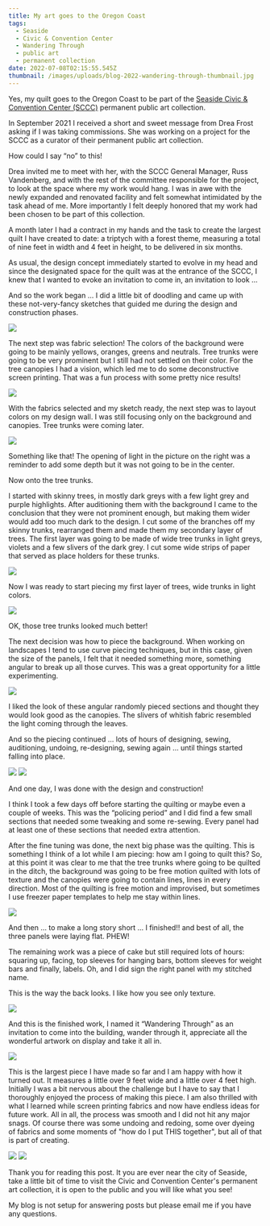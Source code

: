 ```yaml
---
title: My art goes to the Oregon Coast
tags:
  - Seaside
  - Civic & Convention Center
  - Wandering Through
  - public art
  - permanent collection
date: 2022-07-08T02:15:55.545Z
thumbnail: /images/uploads/blog-2022-wandering-through-thumbnail.jpg
---
```

Yes, my quilt goes to the Oregon Coast to be part of the [](https://seasideconvention.com/)[Seaside Civic & Convention Center (SCCC)](https://seasideconvention.com/) permanent public art collection.

In September 2021 I received a short and sweet message from Drea Frost asking if I was taking commissions.  She was working on a project for the SCCC as a curator of their permanent public art collection.

How could I say “no” to this!

Drea invited me to meet with her, with the SCCC General Manager, Russ Vandenberg, and with the rest of the committee responsible for the project, to look at the space where my work would hang.  I was in awe with the newly expanded and renovated facility and felt somewhat intimidated by the task ahead of me.  More importantly I felt deeply honored that my work had been chosen to be part of this collection.

A month later I had a contract in my hands and the task to create the largest quilt I have created to date: a triptych with a forest theme, measuring a total of nine feet in width and 4 feet in height, to be delivered in six months.

As usual, the design concept immediately started to evolve in my head and since the designated space for the quilt was at the entrance of the SCCC, I knew that I wanted to evoke an invitation to come in, an invitation to look …

And so the work began ... I did a little bit of doodling and came up with these not-very-fancy sketches that guided me during the design and construction phases.

<img class="img-responsive" src="/images/uploads/blog-2022-wandering-through-1.jpg">

The next step was fabric selection! The colors of the background were going to be mainly yellows, oranges, greens and neutrals.   Tree trunks were going to be very prominent but I still had not settled on their color.  For the tree canopies I had a vision, which led me to do some deconstructive screen printing. That was a fun process with some pretty nice results!

<img class="img-responsive" src="/images/uploads/blog-2022-wandering-through-3.jpg">

With the fabrics selected and my sketch ready, the next step was to layout colors on my design wall.  I was still focusing only on the background and canopies. Tree trunks were coming later.

<img class="img-responsive" src="/images/uploads/blog-2022-wandering-through-4.jpg">

Something like that!  The opening of light in the picture on the right was a reminder to add some depth but it was not going to be in the center.

Now onto the tree trunks.

I started with skinny trees, in mostly dark greys with a few light grey and purple highlights.  After auditioning them with the background I came to the conclusion that they were not prominent enough, but making them wider would add too much dark to the design.  I cut some of the branches off my skinny trunks, rearranged them and made them my secondary layer of trees.  The first layer was going to be made of wide tree trunks in light greys, violets and a few slivers of the dark grey.  I cut some wide strips of paper that served as place holders for these trunks.

<img class="img-responsive" src="/images/uploads/blog-2022-wandering-through-5.jpg">

Now I was ready to start piecing my first layer of trees, wide trunks in light colors.

<img class="img-responsive" src="/images/uploads/blog-2022-wandering-through-6.jpg">

OK, those tree trunks looked much better!

The next decision was how to piece the background.  When working on landscapes I tend to use curve piecing techniques, but in this case, given the size of the panels, I felt that it needed something more, something angular to break up all those curves.  This was a great opportunity for a little experimenting.

<img class="img-responsive" src="/images/uploads/blog-2022-wandering-through-7.jpg">

I liked the look of these angular randomly pieced sections and thought they would look good as the canopies.  The slivers of whitish fabric resembled the light coming through the leaves.

And so the piecing continued … lots of hours of designing, sewing, auditioning, undoing, re-designing, sewing again … until things started falling into place.

<img class="img-responsive" src="/images/uploads/blog-2022-wandering-through-extra.jpg">

<img class="img-responsive" src="/images/uploads/blog-2022-wandering-through-8.jpg">

And one day, I was done with the design and construction!

I think I took a few days off before starting the quilting or maybe even a couple of weeks.  This was the “policing period” and I did find a few small sections that needed some tweaking and some re-sewing.  Every panel had at least one of these sections that needed extra attention.

After the fine tuning was done, the next big phase was the quilting.  This is something I think of a lot while I am piecing: how am I going to quilt this?  So, at this point it was clear to me that the tree trunks where going to be quilted in the ditch, the background was going to be free motion quilted with lots of texture and the canopies were going to contain lines, lines in every direction.  Most of the quilting is free motion and improvised, but sometimes I use freezer paper templates to help me stay within lines.

<img class="img-responsive" src="/images/uploads/blog-2022-wandering-through-9.jpg">

And then … to make a long story short … I finished!! and best of all, the three panels were laying flat. PHEW!

The remaining work was a piece of cake but still required lots of hours: squaring up, facing, top sleeves for hanging bars, bottom sleeves for weight bars and finally, labels.  Oh, and I did sign the right panel with my stitched name.

This is the way the back looks.  I like how you see only texture.

<img class="img-responsive" src="/images/uploads/blog-2022-wandering-through-10.jpg">

And this is the finished work, I named it “Wandering Through” as an invitation to come into the building,  wander through it, appreciate all the wonderful artwork on display and take it all in. 

<img class="img-responsive" src="/images/uploads/blog-2022-wandering-through-11.jpg">

This is the largest piece I have made so far and I am happy with how it turned out.   It measures a little over 9 feet wide and a little over 4 feet high. Initially I was a bit nervous about the challenge but I have to say that I thoroughly enjoyed the process of making this piece.  I am also thrilled with what I learned while screen printing fabrics and now have endless ideas for future work.  All in all, the process was smooth and I did not hit any major snags.  Of course there was some undoing and redoing, some over dyeing of fabrics and some moments of "how do I put THIS together", but all of that is part of creating.

<img class="img-responsive" src="/images/uploads/blog-2022-wandering-through-12.jpg">

<img class="img-responsive" src="/images/uploads/blog-2022-wandering-through-13.jpg">

Thank you for reading this post.  It you are ever near the city of Seaside, take a little bit of time to visit the Civic and Convention Center's permanent art collection, it is open to the public and you will like what you see!

My blog is not setup for answering posts but please email me if you have any questions.